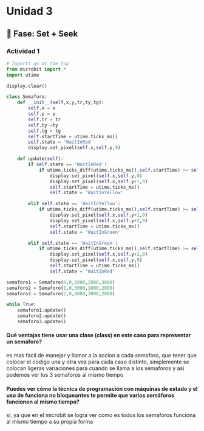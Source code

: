 # Unidad 3

## 🔎 Fase: Set + Seek

### Actividad 1

``` python
# Imports go at the top
from microbit import *
import utime

display.clear()

class Semaforo:
    def __init__(self,x,y,tr,ty,tg):
        self.x = x
        self.y = y
        self.tr = tr
        self.ty =ty
        self.tg = tg
        self.startTime = utime.ticks_ms()
        self.state = 'WaitInRed'
        display.set_pixel(self.x,self.y,9)

    def update(self):
        if self.state == 'WaitInRed':
            if utime.ticks_diff(utime.ticks_ms(),self.startTime) >= self.tr:
                display.set_pixel(self.x,self.y,0)
                display.set_pixel(self.x,self.y+1,9)
                self.startTime = utime.ticks_ms()
                self.state = 'WaitInYellow'

        elif self.state == 'WaitInYellow':
            if utime.ticks_diff(utime.ticks_ms(),self.startTime) >= self.ty:
                display.set_pixel(self.x,self.y+1,0)
                display.set_pixel(self.x,self.y+2,9)
                self.startTime = utime.ticks_ms()
                self.state = 'WaitInGreen'

        elif self.state == 'WaitInGreen':
            if utime.ticks_diff(utime.ticks_ms(),self.startTime) >= self.tg:
                display.set_pixel(self.x,self.y+2,0)
                display.set_pixel(self.x,self.y,9)
                self.startTime = utime.ticks_ms()
                self.state = 'WaitInRed'

semaforo1 = Semaforo(0,0,5000,2000,3000)
semaforo2 = Semaforo(1,0,3000,1000,2000)
semaforo3 = Semaforo(2,0,4000,3000,2000)

while True:
    semaforo1.update()
    semaforo2.update()
    semaforo3.update()
```

#### Qué ventajas tiene usar una clase (class) en este caso para representar un semáforo?

es mas facil de manejar y llamar a la accion a cada semaforo, que tener que colocar el codigo una y otra vez para cada caso distinto, simplemente se colocan ligeras variaciones para cuando se llama a los semaforos y asi podemos ver los 3 semaforos al mismo tiempo

#### Puedes ver cómo la técnica de programación con máquinas de estado y el uso de funciona no bloqueantes te permite que varios semáforos funcionen al mismo tiempo?

si, ya que en el microbit se logra ver como es todos los semaforos funciona al mismo tiempo a su propia forma
